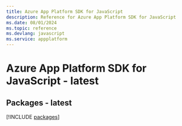```yaml
---
title: Azure App Platform SDK for JavaScript
description: Reference for Azure App Platform SDK for JavaScript
ms.date: 08/01/2024
ms.topic: reference
ms.devlang: javascript
ms.service: appplatform
---
```

# Azure App Platform SDK for JavaScript - latest
## Packages - latest
[!INCLUDE [packages](app-platform-index.md)]